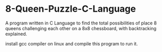 # 8-Queen-Puzzle-C-Language

A program written in C Language to find the total possibilities of place 8 queens challenging each other on a 8x8 chessboard, with backtracking explained. 

install gcc compiler on linux and compile this program to run it. 

